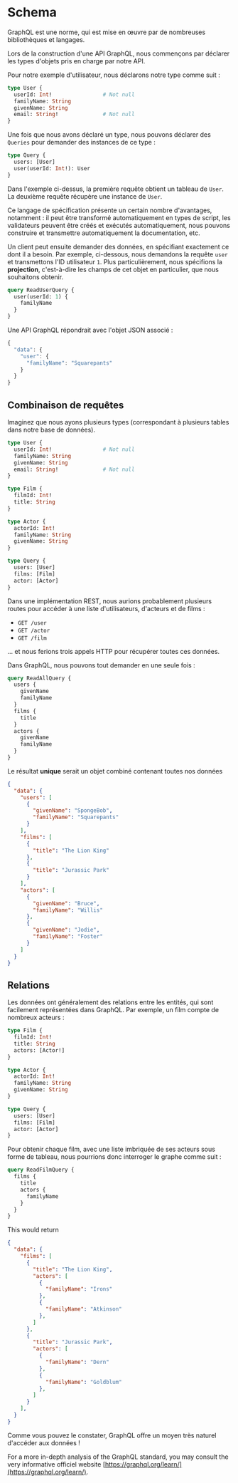 # Schema

GraphQL est une norme, qui est mise en œuvre par de nombreuses bibliothèques et langages.

Lors de la construction d'une API GraphQL, nous commençons par déclarer les types d'objets pris en charge par notre API. 

Pour notre exemple d'utilisateur, nous déclarons notre type comme suit :

```graphql
type User {
  userId: Int!                # Not null
  familyName: String
  givenName: String
  email: String!              # Not null  
}
```

Une fois que nous avons déclaré un type, nous pouvons déclarer des `Queries` pour demander des instances de ce type :

```graphql
type Query {
  users: [User]
  user(userId: Int!): User
}
```

Dans l'exemple ci-dessus, la première requête obtient un tableau de `User`. La deuxième requête récupère une instance de `User`.

Ce langage de spécification présente un certain nombre d'avantages, notamment : il peut être transformé automatiquement en types de script, les validateurs peuvent être créés et exécutés automatiquement, nous pouvons construire et transmettre automatiquement la documentation, etc.

Un client peut ensuite demander des données, en spécifiant exactement ce dont il a besoin. Par exemple, ci-dessous, nous demandons la requête `user` et transmettons l'ID utilisateur `1`. Plus particulièrement, nous spécifions la **projection**, c'est-à-dire les champs de cet objet en particulier, que nous souhaitons obtenir.



```graphql
query ReadUserQuery {
  user(userId: 1) {    
    familyName
  }
}
```

Une API GraphQL répondrait avec l'objet JSON associé :

```ts
{
  "data": {
    "user": {
      "familyName": "Squarepants"
    }
  }
}
```

## Combinaison de requêtes

Imaginez que nous ayons plusieurs types (correspondant à plusieurs tables dans notre base de données).

```graphql
type User {
  userId: Int!                # Not null
  familyName: String
  givenName: String
  email: String!              # Not null  
}

type Film {
  filmId: Int! 
  title: String  
}

type Actor {
  actorId: Int! 
  familyName: String
  givenName: String
}

type Query {
  users: [User]
  films: [Film]
  actor: [Actor]
}
```

Dans une implémentation REST, nous aurions probablement plusieurs routes pour accéder à une liste d'utilisateurs, d'acteurs et de films :

- `GET /user`
- `GET /actor`
- `GET /film`

... et nous ferions trois appels HTTP pour récupérer toutes ces données.

Dans GraphQL, nous pouvons tout demander en une seule fois :

```graphql
query ReadAllQuery {
  users {
    givenName
    familyName    
  }
  films {
    title
  }
  actors {
    givenName
    familyName   
  }
}
```

Le résultat **unique** serait un objet combiné contenant toutes nos données 

```json
{
  "data": {
    "users": [
      {
        "givenName": "SpongeBob",
        "familyName": "Squarepants"
      }
    ],
    "films": [
      { 
        "title": "The Lion King"
      },
      { 
        "title": "Jurassic Park"
      }
    ],
    "actors": [
      {
        "givenName": "Bruce",
        "familyName": "Willis"
      },
      {
        "givenName": "Jodie",
        "familyName": "Foster"
      }
    ]
  }
}
```

## Relations


Les données ont généralement des relations entre les entités, qui sont facilement représentées dans GraphQL. Par exemple, un film compte de nombreux acteurs :

```graphql
type Film {
  filmId: Int! 
  title: String
  actors: [Actor!]
}

type Actor {
  actorId: Int! 
  familyName: String
  givenName: String
}

type Query {
  users: [User]
  films: [Film]
  actor: [Actor]
}
```

Pour obtenir chaque film, avec une liste imbriquée de ses acteurs sous forme de tableau, nous pourrions donc interroger le graphe comme suit :

```graphql
query ReadFilmQuery {
  films {
    title
    actors {
      familyName
    }
  }  
}
```

This would return 

```json
{
  "data": {
    "films": [
      { 
        "title": "The Lion King",
        "actors": [
          {
            "familyName": "Irons"
          },
          {
            "familyName": "Atkinson"
          },
        ]
      },
      { 
        "title": "Jurassic Park",
        "actors": [
          {
            "familyName": "Dern"
          },
          {
            "familyName": "Goldblum"
          },
        ]
      }
    ],    
  }
}
```

Comme vous pouvez le constater, GraphQL offre un moyen très naturel d'accéder aux données !

For a more in-depth analysis of the GraphQL standard, you may consult the very informative officiel website [https://graphql.org/learn/](https://graphql.org/learn/).
